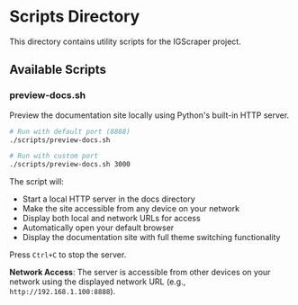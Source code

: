# Scripts Directory

This directory contains utility scripts for the IGScraper project.

## Available Scripts

### preview-docs.sh

Preview the documentation site locally using Python's built-in HTTP server.

```bash
# Run with default port (8888)
./scripts/preview-docs.sh

# Run with custom port
./scripts/preview-docs.sh 3000
```

The script will:
- Start a local HTTP server in the docs directory
- Make the site accessible from any device on your network
- Display both local and network URLs for access
- Automatically open your default browser
- Display the documentation site with full theme switching functionality

Press `Ctrl+C` to stop the server.

**Network Access**: The server is accessible from other devices on your network using the displayed network URL (e.g., `http://192.168.1.100:8888`).